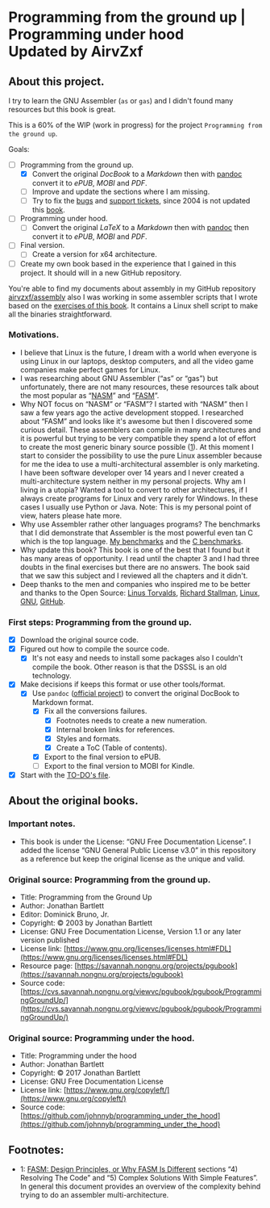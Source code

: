# Programming from the ground up | <br> Programming under hood <br> Updated by AirvZxf

## About this project.

I try to learn the GNU Assembler (`as` or `gas`) and I didn't found many resources but this book is great.

This is a 60% of the WIP (work in progress) for the project `Programming from the ground up`.

Goals:

- [ ] Programming from the ground up.
  - [x] Convert the original _DocBook_ to a _Markdown_ then with [pandoc](https://pandoc.org/) convert it to _ePUB_, _MOBI_ and _PDF_.
  - [ ] Improve and update the sections where I am missing.
  - [ ] Try to fix the [bugs](https://savannah.nongnu.org/bugs/?group=pgubook) and [support tickets](https://savannah.nongnu.org/support/?group=pgubook), since 2004 is not updated this [book](https://savannah.nongnu.org/projects/pgubook).
- [ ] Programming under hood.
  - [ ] Convert the original _LaTeX_ to a _Markdown_ then with [pandoc](https://pandoc.org/) then convert it to _ePUB_, _MOBI_ and _PDF_.
- [ ] Final version.
  - [ ] Create a version for x64 architecture.
- [ ] Create my own book based in the experience that I gained in this project. It should will in a new GitHub repository.

You're able to find my documents about assembly in my GitHub repository [airvzxf/assembly](https://github.com/airvzxf/assembly) also I was working in some assembler scripts that I wrote based on the [exercises of this book](https://github.com/airvzxf/assembly/tree/master/linux/gas/programmingGroundUp). It contains a Linux shell script to make all the binaries straightforward.

### Motivations.
- I believe that Linux is the future, I dream with a world when everyone is using Linux in our laptops, desktop computers, and all the video game companies make perfect games for Linux.
- I was researching about GNU Assembler (“as” or “gas”) but unfortunately, there are not many resources, these resources talk about the most popular as “[NASM](https://nasm.us/)” and “[FASM](https://flatassembler.net/)”.
- Why NOT focus on “NASM” or “FASM”? I started with “NASM” then I saw a few years ago the active development stopped. I researched about “FASM” and looks like it's awesome but then I discovered some curious detail. These assemblers can compile in many architectures and it is powerful but trying to be very compatible they spend a lot of effort to create the most generic binary source possible ([1](#1)). At this moment I start to consider the possibility to use the pure Linux assembler because for me the idea to use a multi-architectural assembler is only marketing. I have been software developer over 14  years and I never created a multi-architecture system neither in my personal projects. Why am I living in a utopia? Wanted a tool to convert to other architectures, if I always create programs for Linux and very rarely for Windows. In these cases I usually use Python or Java. Note: This is my personal point of view, haters please hate more.
- Why use Assembler rather other languages programs? The benchmarks that I did demonstrate that Assembler is the most powerful even tan C which is the top language. [My benchmarks](https://github.com/airvzxf/assembly/tree/master/linux/benchmark/fibonacci/without_print) and the [C benchmarks](https://benchmarksgame-team.pages.debian.net/benchmarksgame/fastest/cpp.html).
- Why update this book? This book is one of the best that I found but it has many areas of opportunity. I read until the chapter 3 and I had three doubts in the final exercises but there are no answers. The book said that we saw this subject and I reviewed all the chapters and it didn't.
- Deep thanks to the men and companies who inspired me to be better and thanks to the Open Source: [Linus Torvalds](https://github.com/torvalds), [Richard Stallman](https://stallman.org/), [Linux](https://www.linux.org/), [GNU](https://www.gnu.org/), [GitHub](https://github.com/).

### First steps: Programming from the ground up.
- [x] Download the original source code.
- [x] Figured out how to compile the source code.
  - [x] It's not easy and needs to install some packages also I couldn't compile the book. Other reason is that the DSSSL is an old technology.
- [x] Make decisions if keeps this format or use other tools/format.
  - [x] Use `pandoc` ([official project](https://pandoc.org/)) to convert the original DocBook to Markdown format.
    - [x] Fix all the conversions failures.
      - [x] Footnotes needs to create a new numeration.
      - [x] Internal broken links for references.
      - [x] Styles and formats.
      - [x] Create a ToC (Table of contents).
    - [x] Export to the final version to ePUB.
    - [ ] Export to the final version to MOBI for Kindle.
- [x] Start with the [TO-DO's file](./src/programming-from-the-ground-up/TODO.md).

## About the original books.

### Important notes.
- This book is under the License: “GNU Free Documentation License”. I added the license “GNU General Public License v3.0” in this repository as a reference but keep the original license as the unique and valid.

### Original source: Programming from the ground up.
- Title: Programming from the Ground Up
- Author: Jonathan Bartlett
- Editor: Dominick Bruno, Jr.
- Copyright: © 2003 by Jonathan Bartlett
- License: GNU Free Documentation License, Version 1.1 or any later version published
- License link: [https://www.gnu.org/licenses/licenses.html#FDL](https://www.gnu.org/licenses/licenses.html#FDL)
- Resource page: [https://savannah.nongnu.org/projects/pgubook](https://savannah.nongnu.org/projects/pgubook)
- Source code: [https://cvs.savannah.nongnu.org/viewvc/pgubook/pgubook/ProgrammingGroundUp/](https://cvs.savannah.nongnu.org/viewvc/pgubook/pgubook/ProgrammingGroundUp/)

### Original source: Programming under the hood.
- Title: Programming under the hood
- Author: Jonathan Bartlett
- Copyright: © 2017 Jonathan Bartlett
- License: GNU Free Documentation License
- License link: [https://www.gnu.org/copyleft/](https://www.gnu.org/copyleft/)
- Source code: [https://github.com/johnnyb/programming_under_the_hood](https://github.com/johnnyb/programming_under_the_hood)


## Footnotes:
- <span id="1">1</span>: [FASM: Design Principles, or Why FASM Is Different](https://board.flatassembler.net/topic.php?t=3197) sections “4) Resolving The Code” and “5) Complex Solutions With Simple Features”. In general this document provides an overview of the complexity behind trying to do an assembler multi-architecture.
